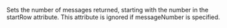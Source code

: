 Sets the number of messages returned, starting with the number in the startRow attribute.
		This attribute is ignored if messageNumber is specified.